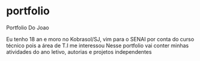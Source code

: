 # portfolio
Portfolio Do Joao 

Eu tenho 18 an e moro no Kobrasol/SJ, vim para o SENAI por conta do curso técnico pois a área de T.I me interessou
Nesse portfolio vai conter minhas atividades do ano letivo, autorias e projetos independentes
